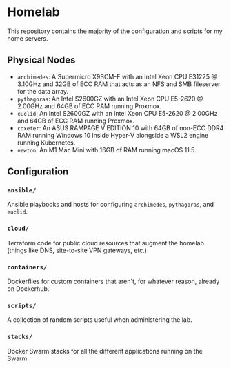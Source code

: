 # Homelab

This repository contains the majority of the configuration and scripts for my
home servers.

## Physical Nodes

- `archimedes`: A Supermicro X9SCM-F with an Intel Xeon CPU E31225 @ 3.10GHz
  and 32GB of ECC RAM that acts as an NFS and SMB fileserver for the data array.
- `pythagoras`: An Intel S2600GZ with an Intel Xeon CPU E5-2620 @ 2.00GHz
  and 64GB of ECC RAM running Proxmox.
- `euclid`: An Intel S2600GZ with an Intel Xeon CPU E5-2620 @ 2.00GHz and 64GB
  of ECC RAM running Proxmox.
- `coxeter`: An ASUS RAMPAGE V EDITION 10 with 64GB of non-ECC DDR4 RAM running
  Windows 10 inside Hyper-V alongside a WSL2 engine running Kubernetes.
- `newton`: An M1 Mac Mini with 16GB of RAM running macOS 11.5.


## Configuration

### `ansible/`

Ansible playbooks and hosts for configuring `archimedes`, `pythagoras`, and
`euclid`.

### `cloud/`

Terraform code for public cloud resources that augment the homelab (things like
DNS, site-to-site VPN gateways, etc.)

### `containers/`

Dockerfiles for custom containers that aren't, for whatever reason, already on
Dockerhub.

### `scripts/`

A collection of random scripts useful when administering the lab.

### `stacks/`

Docker Swarm stacks for all the different applications running on the Swarm.
